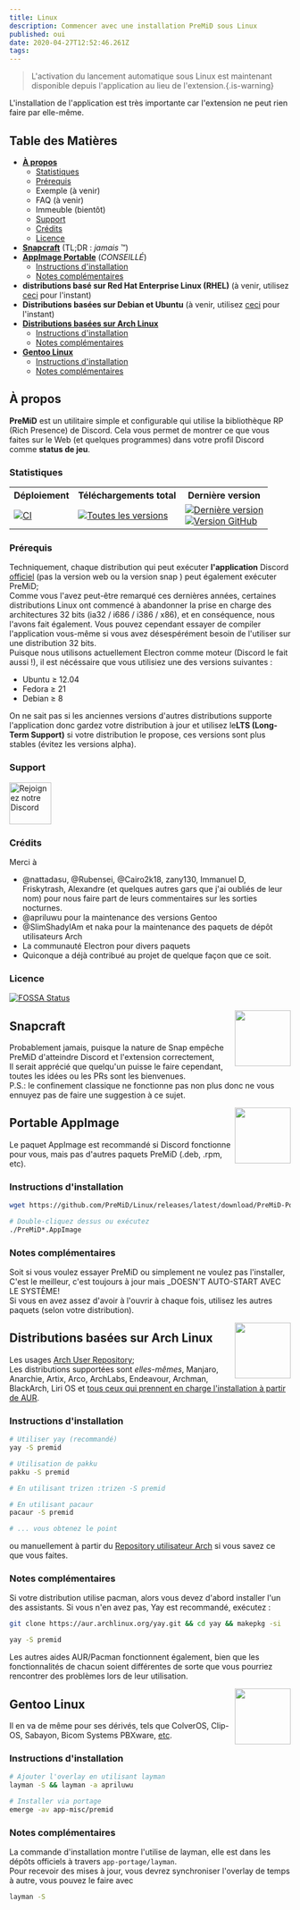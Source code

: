 ```yaml
---
title: Linux
description: Commencer avec une installation PreMiD sous Linux
published: oui
date: 2020-04-27T12:52:46.261Z
tags:
---
```


> L'activation du lancement automatique sous Linux est maintenant disponible depuis l'application au lieu de l'extension.{.is-warning}

L'installation de l'application est très importante car l'extension ne peut rien faire par elle-même.

## Table des Matières

- **[À propos](#about)**
  - [Statistiques](#stats)
  - [Prérequis](#requirements)
  - Exemple (à venir)
  - FAQ (à venir)
  - Immeuble (bientôt)
  - [Support](#support)
  - [Crédits](#credits)
  - [Licence](#license)
- **[Snapcraft](#snapcraft)** (TL;DR : _jamais_ ™️)
- **[AppImage Portable](#portable-appimage)** (_CONSEILLÉ_)
  - [Instructions d'installation](#installation-instructions)
  - [Notes complémentaires](#additional-notes)
- **distributions basé sur Red Hat Enterprise Linux (RHEL)** (à venir, utilisez [ceci](#portable-appimage) pour l'instant)
- **Distributions basées sur Debian et Ubuntu** (à venir, utilisez [ceci](#portable-appimage) pour l'instant)
- **[Distributions basées sur Arch Linux](#arch-linux-based-distributions)**
  - [Instructions d'installation](#installation-instructions-1)
  - [Notes complémentaires](#additional-notes-1)
- **[Gentoo Linux](#gentoo-linux)**
  - [Instructions d'installation](#installation-instructions-2)
  - [Notes complémentaires](#additional-notes-2)

<a name="about"></a>

## À propos

**PreMiD** est un utilitaire simple et configurable qui utilise la bibliothèque RP (Rich Presence) de Discord. Cela vous permet de montrer ce que vous faites sur le Web (et quelques programmes) dans votre profil Discord comme **status de jeu**.

<a name="stats"></a>

### Statistiques

<table>
  <tr>
    <th>Déploiement</th>
    <th>Téléchargements total</th>
    <th>Dernière version</th>
  </tr>
  <tr>
    <td><a href="https://github.com/PreMiD/Linux/actions"><img src="https://github.com/PreMiD/Linux/workflows/CI/badge.svg?branch=master&event=push" alt="CI"></a></td>
    <td><a href="https://github.com/PreMiD/Linux/releases"><img src="https://img.shields.io/github/downloads/PreMiD/Linux/total.svg?maxAge=86400" alt="Toutes les versions"></a></td>
    <td><a href="https://github.com/PreMiD/Linux/releases/latest"><img src="https://img.shields.io/github/v/release/PreMiD/Linux.svg?maxAge=86400" alt="Dernière version"><br><img src="https://img.shields.io/github/downloads/PreMiD/Linux/latest/total.svg?maxAge=86400" alt="Version GitHub"></a></td>
  </tr>
</table>

<a name="requirements"></a>

### Prérequis

Techniquement, chaque distribution qui peut exécuter **l'application** Discord [officiel](https://discordapp.com/download) (pas la version web ou la version snap ) peut également exécuter PreMiD;</br> Comme vous l'avez peut-être remarqué ces dernières années, certaines distributions Linux ont commencé à abandonner la prise en charge des architectures 32 bits (ia32 / i686 / i386 / x86), et en conséquence, nous l'avons fait également. Vous pouvez cependant essayer de compiler l'application vous-même si vous avez désespérément besoin de l'utiliser sur une distribution 32 bits.</br> Puisque nous utilisons actuellement Electron comme moteur (Discord le fait aussi !), il est nécéssaire que vous utilisiez une des versions suivantes :

- Ubuntu ≥ 12.04
- Fedora ≥ 21
- Debian ≥ 8

On ne sait pas si les anciennes versions d'autres distributions supporte l'application donc gardez votre distribution à jour et utilisez le**LTS (Long-Term Support)** si votre distribution le propose, ces versions sont plus stables (évitez les versions alpha).

<a name="support"></a>

### Support

<div>
  <a target="_blank" href="https://discord.gg/WvfVZ8T" title="Rejoignez notre Discord">
    <img height="75px" draggable="false" src="https://discordapp.com/api/guilds/493130730549805057/widget.png?style=banner2" alt="Rejoignez notre Discord">
  </a>
</div>

<a name="credits"></a>

### Crédits

Merci à

- @nattadasu, @Rubensei, @Cairo2k18, zany130, Immanuel D, Friskytrash, Alexandre (et quelques autres gars que j'ai oubliés de leur nom) pour nous faire part de leurs commentaires sur les sorties nocturnes.
- @apriluwu pour la maintenance des versions Gentoo
- @SlimShadyIAm et naka pour la maintenance des paquets de dépôt utilisateurs Arch
- La communauté Electron pour divers paquets
- Quiconque a déjà contribué au projet de quelque façon que ce soit.

<a name="license"></a>

### Licence

[![FOSSA Status](https://app.fossa.io/api/projects/git%2Bgithub.com%2FPreMiD%2FLinux.svg?type=large)](https://app.fossa.io/projects/git%2Bgithub.com%2FPreMiD%2FLinux?ref=badge_large)

<img src="https://i.imgur.com/ACAxtmA.png" width="100" height="100" align="right"></img>
<a name="snapcraft"></a>

## Snapcraft

Probablement jamais, puisque la nature de Snap empêche PreMiD d'atteindre Discord et l'extension correctement,</br> Il serait apprécié que quelqu'un puisse le faire cependant, toutes les idées ou les PRs sont les bienvenues.</br> P.S.: le confinement classique ne fonctionne pas non plus donc ne vous ennuyez pas de faire une suggestion à ce sujet.

<img src="https://i.imgur.com/qEZOOfU.png" width="100" height="100" align="right"></img>
<a name="appimage"></a>

## Portable AppImage

Le paquet AppImage est recommandé si Discord fonctionne pour vous, mais pas d'autres paquets PreMiD (.deb, .rpm, etc).

<a name="appimageinstall"></a>

### Instructions d'installation

```bash
wget https://github.com/PreMiD/Linux/releases/latest/download/PreMiD-Portable.AppImage && chmod a+x PreMiD*.AppImage
```

```bash
# Double-cliquez dessus ou exécutez
./PreMiD*.AppImage
```

<a name="appimagenotes"></a>

### Notes complémentaires

Soit si vous voulez essayer PreMiD ou simplement ne voulez pas l'installer, C'est le meilleur, c'est toujours à jour mais _DOESN'T AUTO-START AVEC LE SYSTÈME!</br>Si vous en avez assez d'avoir à l'ouvrir à chaque fois, utilisez les autres paquets (selon votre distribution).

<a name="arch"></a>
<img src="https://i.imgur.com/NBevNlU.png" width="100" height="100" align="right"></img>

## Distributions basées sur Arch Linux

Les usages [Arch User Repository](https://aur.archlinux.org/packages/premid);</br> Les distributions supportées sont _elles-mêmes_, Manjaro, Anarchie, Artix, Arco, ArchLabs, Endeavour, Archman, BlackArch, Liri OS et [tous ceux qui prennent en charge l'installation à partir de AUR](https://wiki.archlinux.org/index.php/Arch-based_distributions#Active).

<a name="archinstall"></a>

### Instructions d'installation

```bash
# Utiliser yay (recommandé)
yay -S premid
```

```bash
# Utilisation de pakku
pakku -S premid
```

```bash
# En utilisant trizen :trizen -S premid
```

```bash
# En utilisant pacaur
pacaur -S premid
```

```bash
# ... vous obtenez le point
```

ou manuellement à partir du [Repository utilisateur Arch](https://aur.archlinux.org/packages/premid) si vous savez ce que vous faites.

<a name="archnotes"></a>

### Notes complémentaires

Si votre distribution utilise pacman, alors vous devez d'abord installer l'un des assistants. Si vous n'en avez pas, Yay est recommandé, exécutez :

```bash
git clone https://aur.archlinux.org/yay.git && cd yay && makepkg -si
```

```bash
yay -S premid
```

Les autres aides AUR/Pacman fonctionnent également, bien que les fonctionnalités de chacun soient différentes de sorte que vous pourriez rencontrer des problèmes lors de leur utilisation.

<img src="https://i.imgur.com/Kv1X2to.png" width="100" height="100" align="right"></img>
<a name="gentoo"></a>

## Gentoo Linux

Il en va de même pour ses dérivés, tels que ColverOS, Clip-OS, Sabayon, Bicom Systems PBXware, [etc](https://wiki.gentoo.org/wiki/Distributions_based_on_Gentoo#Active_projects).

<a name="gentooinstall"></a>

### Instructions d'installation

```bash
# Ajouter l'overlay en utilisant layman
layman -S && layman -a apriluwu
```

```bash
# Installer via portage
emerge -av app-misc/premid
```

<a name="gentoonotes"></a>

### Notes complémentaires

La commande d'installation montre l'utilise de layman, elle est dans les dépôts officiels à travers `app-portage/layman`.<br> Pour recevoir des mises à jour, vous devrez synchroniser l'overlay de temps à autre, vous pouvez le faire avec

```bash
layman -S
```